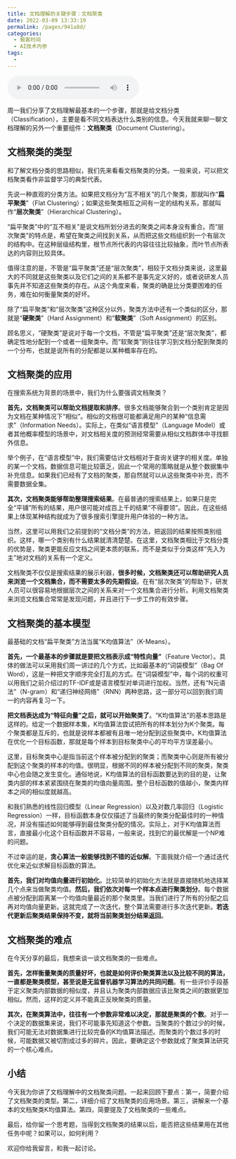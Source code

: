 ```yaml
---
title: 文档理解的关键步骤：文档聚类
date: 2022-03-09 13:33:19
permalink: /pages/941a8d/
categories:
  - 极客时间
  - AI技术内参
tags:
  - 
---
```

<audio title="044.文档理解的关键步骤：文档聚类" src="https://static001.geekbang.org/resource/audio/c9/fc/c9ef8f90e7ca25af49d0687d3075b2fc.mp3" controls="controls"></audio> 
<p>周一我们分享了文档理解最基本的一个步骤，那就是给文档分类（Classification），主要是看不同文档表达什么类别的信息。今天我就来聊一聊文档理解的另外一个重要组件：<strong>文档聚类</strong>（Document Clustering）。</p>
<h2>文档聚类的类型</h2>
<p>和了解文档分类的思路相似，我们先来看看文档聚类的分类。一般来说，可以把文档聚类看作非监督学习的典型代表。</p>
<p>先说一种直观的分类方法。如果把文档分为“互不相关”的几个聚类，那就叫作“<strong>扁平聚类</strong>”（Flat Clustering）；如果这些聚类相互之间有一定的结构关系，那就叫作“<strong>层次聚类</strong>”（Hierarchical Clustering）。</p>
<p>“扁平聚类”中的“互不相关”是说文档所划分进去的聚类之间本身没有重合。而“层次聚类”的特点是，希望在聚类之间找到关系，从而把这些文档组织到一个有层次的结构中。在这种层级结构里，根节点所代表的内容往往比较抽象，而叶节点所表达的内容则比较具体。</p>
<p>值得注意的是，不管是“扁平聚类”还是“层次聚类”，相较于文档分类来说，这里最大的不同就是这些聚类以及它们之间的关系都不是事先定义好的，或者说研发人员事先并不知道这些聚类的存在。从这个角度来看，聚类的确是比分类要困难的任务，难在如何衡量聚类的好坏。</p>
<p>除了“扁平聚类”和“层次聚类”这种区分以外，聚类方法中还有一个类似的区分，那就是“<strong>硬聚类</strong>”（Hard Assignment）和“<strong>软聚类</strong>”（Soft Assignment）的区别。</p>
<p>顾名思义，“硬聚类”是说对于每一个文档，不管是“扁平聚类”还是“层次聚类”，都确定性地分配到一个或者一组聚类中。而“软聚类”则往往学习到文档分配到聚类的一个分布，也就是说所有的分配都是以某种概率存在的。</p>
<h2>文档聚类的应用</h2>
<p>在搜索系统为背景的场景中，我们为什么要强调文档聚类？</p>
<!-- [[[read_end]]] -->
<p><strong>首先，文档聚类可以帮助文档提取和排序</strong>。很多文档能够聚合到一个类别肯定是因为文档在某种情况下“相似”。相似的文档很可能都满足用户的某种“信息需求”（Information Needs）。实际上，在类似“语言模型”（Language Model）或者其他概率模型的场景中，对文档相关度的预测经常需要从相似文档群体中寻找额外信息。</p>
<p>举个例子，在“语言模型”中，我们需要估计文档相对于查询关键字的相关度。单独的某一个文档，数据信息可能比较匮乏，因此一个常用的策略就是从整个数据集中补充信息。如果我们已经有了文档的聚类，那自然就可以从这些聚类中补充，而不需要数据全集。</p>
<p><strong>其次，文档聚类能够帮助整理搜索结果</strong>。在最普通的搜索结果上，如果只是完全“平铺”所有的结果，用户很可能对成百上千的结果“不得要领”。因此，在这些结果上体现某种结构就成为了很多搜索引擎提升用户体验的一种方法。</p>
<p>当然，这里可以用我们之前提到的“文档分类”的方法，把返回的结果按照类别组织。这样，哪一个类别有什么结果就清清楚楚。在这里，文档聚类相比于文档分类的优势是，聚类更能反应文档之间更本质的联系，而不是类似于分类这样“先入为主”地对文档的关系有一个定义。</p>
<p>文档聚类不仅仅是搜索结果的展示利器，<strong>很多时候，文档聚类还可以帮助研究人员来浏览一个文档集合，而不需要太多的先期假设</strong>。在有“层次聚类”的帮助下，研发人员可以很容易地根据层次之间的关系来对一个文档集合进行分析。利用文档聚类来浏览文档集合常常是发现问题，并且进行下一步工作的有效步骤。</p>
<h2>文档聚类的基本模型</h2>
<p>最基础的文档“扁平聚类”方法当属“K均值算法”（K-Means）。</p>
<p><strong>首先，一个最基本的步骤就是要把文档表示成“特性向量”</strong>（Feature Vector）。具体的做法可以采用我们周一讲过的几个方式，比如最基本的“词袋模型”（Bag Of Word），这是一种把文字顺序完全打乱的方式。在“词袋模型”中，每个词的权重可以用我们之前介绍过的TF-IDF或是语言模型对单词进行加权。当然，还有“N元语法”（N-gram）和“递归神经网络”（RNN）两种思路，这一部分可以回到我们周一的内容再复习一下。</p>
<p><strong>把文档表达成为“特征向量”之后，就可以开始聚类了</strong>。“K均值算法”的基本思路是这样的。给定一个数据样本集，K均值算法尝试把所有的样本划分为K个聚类。每个聚类都是互斥的，也就是说样本都被有且唯一地分配到这些聚类中。K均值算法在优化一个目标函数，那就是每个样本到目标聚类中心的平均平方误差最小。</p>
<p>这里，目标聚类中心是指当前这个样本被分配到的聚类；而聚类中心则是所有被分配到这个聚类的样本的均值。很明显，根据不同的样本被分配到不同的聚类，聚类中心也会随之发生变化。通俗地说，K均值算法的目标函数要达到的目的是，让聚类内部的样本紧紧围绕在聚类的均值向量周围。整个目标函数的值越小，聚类内样本之间的相似度就越高。</p>
<p>和我们熟悉的线性回归模型（Linear Regression）以及对数几率回归（Logistic Regression）一样，目标函数本身仅仅描述了当最终的聚类分配最佳时的一种情况，并没有描述如何能够得到最佳聚类分配的情况。实际上，对于K均值算法而言，直接最小化这个目标函数并不容易，一般来说，找到它的最优解是一个NP难的问题。</p>
<p>不过幸运的是，<strong>贪心算法一般能够找到不错的近似解</strong>。下面我就介绍一个通过迭代优化来近似求解目标函数的算法。</p>
<p><strong>首先，我们对均值向量进行初始化</strong>。比较简单的初始化方法就是直接随机地选择某几个点来当做聚类均值。<strong>然后，我们依次对每一个样本点进行聚类划分</strong>。每个数据点被分配到距离某一个均值向量最近的那个聚类里。当我们进行了所有的分配之后再对均值向量更新。这就完成了一次迭代，整个算法需要进行多次迭代更新。<strong>若迭代更新后聚类结果保持不变，就将当前聚类划分结果返回</strong>。</p>
<h2>文档聚类的难点</h2>
<p>在今天分享的最后，我想来谈一谈文档聚类的一些难点。</p>
<p><strong>首先，怎样衡量聚类的质量好坏，也就是如何评价聚类算法以及比较不同的算法，一直都是聚类模型，甚至说是无监督机器学习算法的共同问题</strong>。有一些评价手段基于定义聚类内部数据的相似度，并且认为聚类内部数据应该比聚类之间的数据更加相似。然而，这样的定义并不能真正反映聚类的质量。</p>
<p><strong>其次，在聚类算法中，往往有一个参数非常难以决定，那就是聚类的个数</strong>。对于一个决定的数据集来说，我们不可能事先知道这个参数。当聚类的个数过少的时候，我们可能无法对数据集进行比较完备的K均值算法描述。而聚类的个数过多的时候，可能数据又被切割成过多的碎片。因此，要确定这个参数就成了聚类算法研究的一个核心难点。</p>
<h2>小结</h2>
<p>今天我为你讲了文档理解中的文档聚类问题。一起来回顾下要点：第一，简要介绍了文档聚类的类型。第二，详细介绍了文档聚类的应用场景。第三，讲解来一个基本的文档聚类K均值算法。第四，简要提及了文档聚类的一些难点。</p>
<p>最后，给你留一个思考题，当得到文档聚类的结果以后，能否把这些结果用在其他任务中呢？如果可以，如何利用？</p>
<p>欢迎你给我留言，和我一起讨论。</p>
<p></p>
